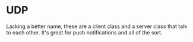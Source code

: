UDP
===

Lacking a better name, these are a client class and a server class that talk to each other. It's great for push notifications and all of the sort.
